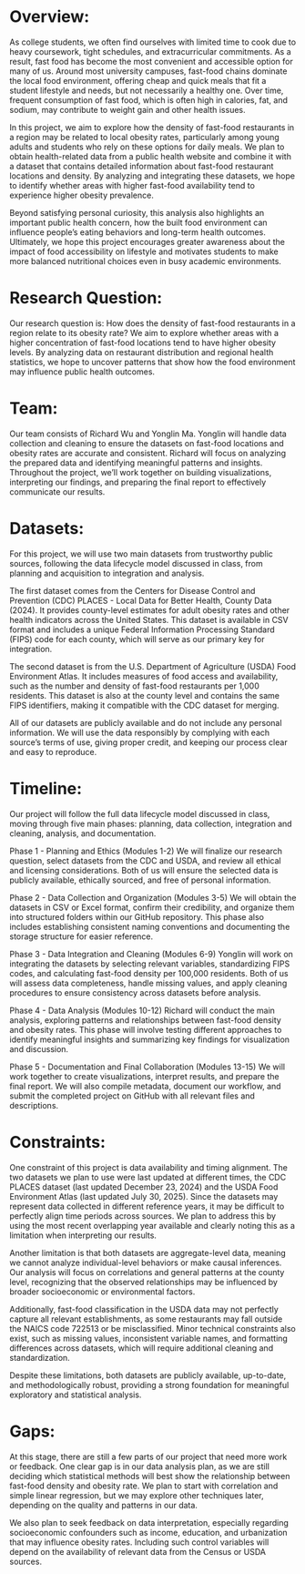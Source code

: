 # Overview:
As college students, we often find ourselves with limited time to cook due to heavy coursework, tight schedules, and extracurricular commitments. As a result, fast food has become the most convenient and accessible option for many of us. Around most university campuses, fast-food chains dominate the local food environment, offering cheap and quick meals that fit a student lifestyle and needs, but not necessarily a healthy one. Over time, frequent consumption of fast food, which is often high in calories, fat, and sodium, may contribute to weight gain and other health issues.

In this project, we aim to explore how the density of fast-food restaurants in a region may be related to local obesity rates, particularly among young adults and students who rely on these options for daily meals. We plan to obtain health-related data from a public health website and combine it with a dataset that contains detailed information about fast-food restaurant locations and density. By analyzing and integrating these datasets, we hope to identify whether areas with higher fast-food availability tend to experience higher obesity prevalence.

Beyond satisfying personal curiosity, this analysis also highlights an important public health concern, how the built food environment can influence people’s eating behaviors and long-term health outcomes. Ultimately, we hope this project encourages greater awareness about the impact of food accessibility on lifestyle and motivates students to make more balanced nutritional choices even in busy academic environments.

# Research Question:
Our research question is: How does the density of fast-food restaurants in a region relate to its obesity rate? We aim to explore whether areas with a higher concentration of fast-food locations tend to have higher obesity levels. By analyzing data on restaurant distribution and regional health statistics, we hope to uncover patterns that show how the food environment may influence public health outcomes.

# Team:
Our team consists of Richard Wu and Yonglin Ma. Yonglin will handle data collection and cleaning to ensure the datasets on fast-food locations and obesity rates are accurate and consistent. Richard will focus on analyzing the prepared data and identifying meaningful patterns and insights. Throughout the project, we’ll work together on building visualizations, interpreting our findings, and preparing the final report to effectively communicate our results.

# Datasets:
For this project, we will use two main datasets from trustworthy public sources, following the data lifecycle model discussed in class, from planning and acquisition to integration and analysis.

The first dataset comes from the Centers for Disease Control and Prevention (CDC) PLACES - Local Data for Better Health, County Data (2024). It provides county-level estimates for adult obesity rates and other health indicators across the United States. This dataset is available in CSV format and includes a unique Federal Information Processing Standard (FIPS) code for each county, which will serve as our primary key for integration.

The second dataset is from the U.S. Department of Agriculture (USDA) Food Environment Atlas. It includes measures of food access and availability, such as the number and density of fast-food restaurants per 1,000 residents. This dataset is also at the county level and contains the same FIPS identifiers, making it compatible with the CDC dataset for merging.

All of our datasets are publicly available and do not include any personal information. We will use the data responsibly by complying with each source’s terms of use, giving proper credit, and keeping our process clear and easy to reproduce.

# Timeline:
Our project will follow the full data lifecycle model discussed in class, moving through five main phases: planning, data collection, integration and cleaning, analysis, and documentation.

Phase 1 - Planning and Ethics (Modules 1-2) 
We will finalize our research question, select datasets from the CDC and USDA, and review all ethical and licensing considerations. Both of us will ensure the selected data is publicly available, ethically sourced, and free of personal information.

Phase 2 - Data Collection and Organization (Modules 3-5)
We will obtain the datasets in CSV or Excel format, confirm their credibility, and organize them into structured folders within our GitHub repository. This phase also includes establishing consistent naming conventions and documenting the storage structure for easier reference.

Phase 3 - Data Integration and Cleaning (Modules 6-9)
Yonglin will work on integrating the datasets by selecting relevant variables, standardizing FIPS codes, and calculating fast-food density per 100,000 residents. Both of us will assess data completeness, handle missing values, and apply cleaning procedures to ensure consistency across datasets before analysis.

Phase 4 - Data Analysis (Modules 10-12)
Richard will conduct the main analysis, exploring patterns and relationships between fast-food density and obesity rates. This phase will involve testing different approaches to identify meaningful insights and summarizing key findings for visualization and discussion.

Phase 5 - Documentation and Final Collaboration (Modules 13-15)
We will work together to create visualizations, interpret results, and prepare the final report. We will also compile metadata, document our workflow, and submit the completed project on GitHub with all relevant files and descriptions.

# Constraints: 
One constraint of this project is data availability and timing alignment. The two datasets we plan to use were last updated at different times, the CDC PLACES dataset (last updated December 23, 2024) and the USDA Food Environment Atlas (last updated July 30, 2025). Since the datasets may represent data collected in different reference years, it may be difficult to perfectly align time periods across sources. We plan to address this by using the most recent overlapping year available and clearly noting this as a limitation when interpreting our results.

Another limitation is that both datasets are aggregate-level data, meaning we cannot analyze individual-level behaviors or make causal inferences. Our analysis will focus on correlations and general patterns at the county level, recognizing that the observed relationships may be influenced by broader socioeconomic or environmental factors.

Additionally, fast-food classification in the USDA data may not perfectly capture all relevant establishments, as some restaurants may fall outside the NAICS code 722513 or be misclassified. Minor technical constraints also exist, such as missing values, inconsistent variable names, and formatting differences across datasets, which will require additional cleaning and standardization.

Despite these limitations, both datasets are publicly available, up-to-date, and methodologically robust, providing a strong foundation for meaningful exploratory and statistical analysis.

# Gaps:
At this stage, there are still a few parts of our project that need more work or feedback. One clear gap is in our data analysis plan, as we are still deciding which statistical methods will best show the relationship between fast-food density and obesity rate. We plan to start with correlation and simple linear regression, but we may explore other techniques later, depending on the quality and patterns in our data.

We also plan to seek feedback on data interpretation, especially regarding socioeconomic confounders such as income, education, and urbanization that may influence obesity rates. Including such control variables will depend on the availability of relevant data from the Census or USDA sources.

